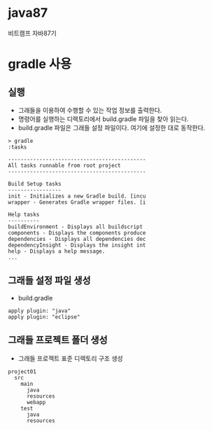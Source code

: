 # java87
비트캠프 자바87기

# gradle 사용
## 실행
- 그래들을 이용하여 수행할 수 있는 작업 정보를 출력한다.
- 명령어를 실행하는 디렉토리에서 build.gradle 파일을 찾아 읽는다.
- build.gradle 파일은 그래들 설정 파일이다. 여기에 설정한 대로 동작한다.
~~~~
> gradle
:tasks

--------------------------------------------
All tasks runnable from root project
--------------------------------------------

Build Setup tasks
-----------------
init - Initializes a new Gradle build. [incu
wrapper - Generates Gradle wrapper files. [i

Help tasks
----------
buildEnvironment - Displays all buildscript
components - Displays the components produce
dependencies - Displays all dependencies dec
dependencyInsight - Displays the insight int
help - Displays a help message.
...
~~~~

## 그래들 설정 파일 생성
- build.gradle 
~~~~
apply plugin: "java"
apply plugin: "eclipse"
~~~~

## 그래들 프로젝트 폴더 생성
- 그래들 프로젝트 표준 디렉토리 구조 생성
~~~~
project01
  src
    main
      java
      resources
      webapp
    test
      java
      resources
~~~~